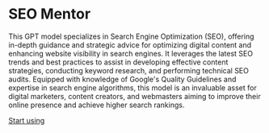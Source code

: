 # SEO Mentor

This GPT model specializes in Search Engine Optimization (SEO), offering in-depth guidance and strategic advice for optimizing digital content and enhancing website visibility in search engines. It leverages the latest SEO trends and best practices to assist in developing effective content strategies, conducting keyword research, and performing technical SEO audits. Equipped with knowledge of Google's Quality Guidelines and expertise in search engine algorithms, this model is an invaluable asset for digital marketers, content creators, and webmasters aiming to improve their online presence and achieve higher search rankings.

[Start using](https://chat.openai.com/g/g-QqvewXqPt)